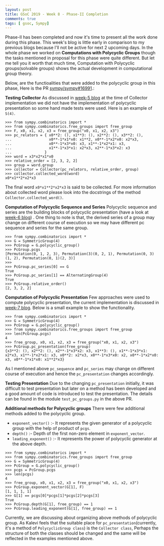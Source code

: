 ```yaml
---
layout: post
title: GSoC 2019 - Week 8 - Phase-II Completion
comments: true
tags: [ gsoc, Sympy]
---
```


Phase-II has been completed and now it's time to present all the work done during this phase. This week's blog is little early in comparison to my previous blogs because I'll not be active for next 2 upcoming days. In the whole phase we worked on **Computations with Polycyclic Groups** though the tasks mentioned in proposal for this phase were quite different. But let me tell you it worth that much time, Computation with Polycyclic groups(solvable groups) shows the actual development in computational group theory.

Below, are the functioalities that were added to the polycyclic group in this phase, Here is the PR [sympy/sympy#16991](https://github.com/sympy/sympy/pull/16991).:

**Testing Collector**
As discussed in [week-5 blog](https://divyanshu132.github.io/gsoc-week-5) at the time of Collector implementation we did not have the implementation of polycyclic presentation so some hand made tests were used. Here is an example of `S(4)`.

```
>>> from sympy.combinatorics import *
>>> from sympy.combinatorics.free_groups import free_group
>>> F, x0, x1, x2, x3 = free_group("x0, x1, x2, x3")
>>> pc_relators = { x0**2: (), x1**3: (), x2**2: (), x3**2: (),
...                 x0**-1*x1*x0: x1**2, x0**-1*x2*x0: x2*x3,
...                 x0**-1*x3*x0: x3, x1**-1*x2*x1: x3,
...                 x1**-1*x3*x1: x2*x3, x2**-1*x3*x2: x3
...               }
>>> word = x3*x2*x1*x0
>>> relative_order = [2, 3, 2, 2]
>>> group = word.group
>>> collector = Collector(pc_relators, relative_order, group)
>>> collector.collected_word(word)
x0*x1**2*x2*x3

```
The final word `x0*x1**2*x2*x3` is said to be collected. For more information about collected word please look into the docstrings of the method `Collector.collected_word()`.

**Computation of Polycyclic Sequence and Series**
Polycyclic sequence and series are the building blocks of polycyclic presentation (have a look at [week-6 blog](https://divyanshu132.github.io/gsoc-week-6)) . One thing to note is that, the derived series of a group may change on different course of execution so we may have different pc sequence and series for the same group. 

```
>>> from sympy.combinatorics import *
>>> G = SymmetricGroup(4)
>>> PcGroup = G.polycyclic_group()
>>> PcGroup.pcgs
[Permutation(0, 1, 2, 3), Permutation(3)(0, 2, 1), Permutation(0, 3)(1, 2), Permutation(0, 1)(2, 3)]
>>> 
>>> PcGroup.pc_series[0] == G
True
>>> PcGroup.pc_series[1] == AlternatingGroup(4)
True
>>> PcGroup.relative_order()
[2, 3, 2, 2]

```

**Computation of Polycyclic Presentation**
Few approaches were used to compute polycyclic presentation, the current implementation is discussed in [week-7 blog](https://divyanshu132.github.io/gsoc-week-7). Below is a small example to show the functionality. 

```
>>> from sympy.combinatorics import *
>>> G = SymmetricGroup(4)
>>> PcGroup = G.polycyclic_group()
>>> from sympy.combinatorics.free_groups import free_group
>>> len(PcGroup.pcgs)
4
>>> free_group, x0, x1, x2, x3 = free_group("x0, x1, x2, x3")
>>> PcGroup.pc_presentation(free_group)
{x3**2: (), x2**2: (), x2**-1*x3*x2: x3, x1**3: (), x1**-1*x3*x1: x2*x3, x1**-1*x2*x1: x3, x0**2: x2*x3, x0**-1*x3*x0: x2, x0**-1*x2*x0: x3, x0**-1*x1*x0: x1**2*x3}

```
As I mentioned above `pc_sequence` and `pc_series` may change on different course of execution and hence the `pc_presentation` changes accordingly.

**Testing Presentation**
Due to the changing `pc_presentation` initially, it was difficult to test presentation but later on a method has been developed and a good amount of code is introduced to test the presentation. The details can be found in the module `test_pc_groups.py` in the above PR.

**Additional methods for Polycyclic groups**
There were few additional methods added to the polycyclic group.

 - `exponent_vector()` :- It represents the given generator of a polycyclic group with the help of product of `pcgs`.
 - `depth()` :- Depth of the first non-zero element in `exponent_vector`.
 - `leading_exponent()` :- It represents the power of polycyclic generator at the above depth.

```
>>> from sympy.combinatorics import *
>>> from sympy.combinatorics.free_groups import free_group
>>> G = SymmetricGroup(4)
>>> PcGroup = G.polycyclic_group()
>>> pcgs = PcGroup.pcgs
>>> len(pcgs)
4
>>> free_group, x0, x1, x2, x3 = free_group("x0, x1, x2, x3")
>>> PcGroup.exponent_vector(G[1], F)
[1, 1, 1, 1]
>>> G[1] == pcgs[0]*pcgs[1]*pcgs[2]*pcgs[3]
True
>>> PcGroup.depth(G[1], free_group) == 1
>>> PcGroup.leading_exponent(G[1], free_group) == 1

``` 
 
Currently, we are discussing about organizing above methods of polycyclic group. As Kalevi feels that the suitable place for `pc_presentation`(currently, it's a method of `PolycyclicGroup class`) is the `Collector class`, Perhaps the structure of both the classes should be changed and the same will be reflected in the examples mentioned above.
